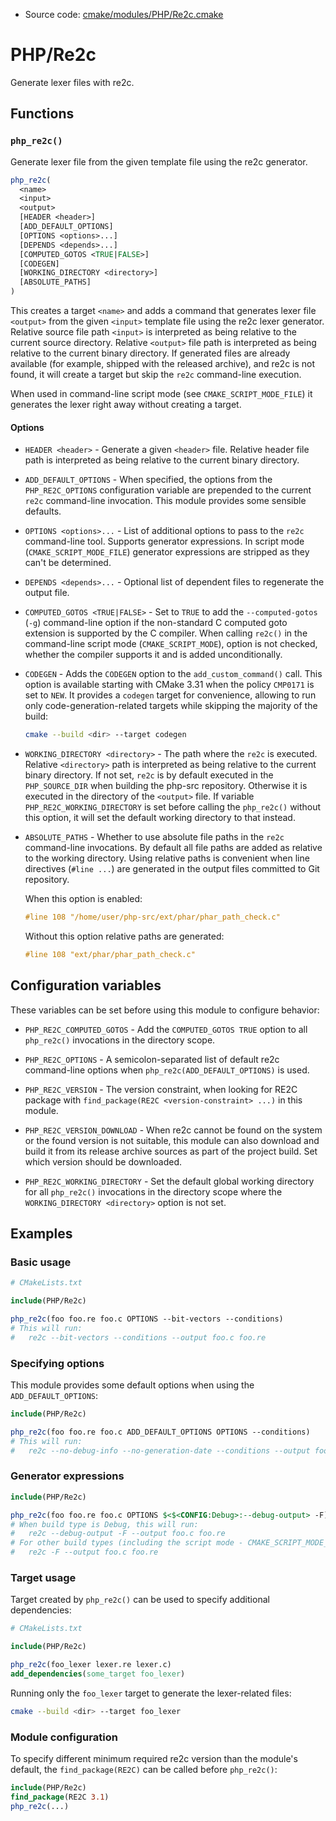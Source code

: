 <!-- This is auto-generated file. -->
* Source code: [cmake/modules/PHP/Re2c.cmake](https://github.com/petk/php-build-system/blob/master/cmake/cmake/modules/PHP/Re2c.cmake)

# PHP/Re2c

Generate lexer files with re2c.

## Functions

### `php_re2c()`

Generate lexer file from the given template file using the re2c generator.

```cmake
php_re2c(
  <name>
  <input>
  <output>
  [HEADER <header>]
  [ADD_DEFAULT_OPTIONS]
  [OPTIONS <options>...]
  [DEPENDS <depends>...]
  [COMPUTED_GOTOS <TRUE|FALSE>]
  [CODEGEN]
  [WORKING_DIRECTORY <directory>]
  [ABSOLUTE_PATHS]
)
```

This creates a target `<name>` and adds a command that generates lexer file
`<output>` from the given `<input>` template file using the re2c lexer
generator. Relative source file path `<input>` is interpreted as being relative
to the current source directory. Relative `<output>` file path is interpreted as
being relative to the current binary directory. If generated files are already
available (for example, shipped with the released archive), and re2c is not
found, it will create a target but skip the `re2c` command-line execution.

When used in command-line script mode (see `CMAKE_SCRIPT_MODE_FILE`) it
generates the lexer right away without creating a target.

#### Options

* `HEADER <header>` - Generate a given `<header>` file. Relative header file
  path is interpreted as being relative to the current binary directory.

* `ADD_DEFAULT_OPTIONS` - When specified, the options from the
  `PHP_RE2C_OPTIONS` configuration variable are prepended to the current
  `re2c` command-line invocation. This module provides some sensible defaults.

* `OPTIONS <options>...` - List of additional options to pass to the `re2c`
  command-line tool. Supports generator expressions. In script mode
  (`CMAKE_SCRIPT_MODE_FILE`) generator expressions are stripped as they can't be
  determined.

* `DEPENDS <depends>...` - Optional list of dependent files to regenerate the
  output file.

* `COMPUTED_GOTOS <TRUE|FALSE>` - Set to `TRUE` to add the `--computed-gotos`
  (`-g`) command-line option if the non-standard C computed goto extension is
  supported by the C compiler. When calling `re2c()` in the command-line script
  mode (`CMAKE_SCRIPT_MODE`), option is not checked, whether the compiler
  supports it and is added unconditionally.

* `CODEGEN` - Adds the `CODEGEN` option to the `add_custom_command()` call. This
  option is available starting with CMake 3.31 when the policy `CMP0171` is set
  to `NEW`. It provides a `codegen` target for convenience, allowing to run only
  code-generation-related targets while skipping the majority of the build:

  ```sh
  cmake --build <dir> --target codegen
  ```

* `WORKING_DIRECTORY <directory>` - The path where the `re2c` is executed.
  Relative `<directory>` path is interpreted as being relative to the current
  binary directory. If not set, `re2c` is by default executed in the
  `PHP_SOURCE_DIR` when building the php-src repository. Otherwise it is
  executed in the directory of the `<output>` file. If variable
  `PHP_RE2C_WORKING_DIRECTORY` is set before calling the `php_re2c()` without
  this option, it will set the default working directory to that instead.

* `ABSOLUTE_PATHS` - Whether to use absolute file paths in the `re2c`
  command-line invocations. By default all file paths are added as relative to
  the working directory. Using relative paths is convenient when line directives
  (`#line ...`) are generated in the output files committed to Git repository.

  When this option is enabled:

  ```c
  #line 108 "/home/user/php-src/ext/phar/phar_path_check.c"
  ```

  Without this option relative paths are generated:

  ```c
  #line 108 "ext/phar/phar_path_check.c"
  ```

## Configuration variables

These variables can be set before using this module to configure behavior:

* `PHP_RE2C_COMPUTED_GOTOS` - Add the `COMPUTED_GOTOS TRUE` option to all
  `php_re2c()` invocations in the directory scope.

* `PHP_RE2C_OPTIONS` - A semicolon-separated list of default re2c command-line
  options when `php_re2c(ADD_DEFAULT_OPTIONS)` is used.

* `PHP_RE2C_VERSION` - The version constraint, when looking for RE2C package
  with `find_package(RE2C <version-constraint> ...)` in this module.

* `PHP_RE2C_VERSION_DOWNLOAD` - When re2c cannot be found on the system or the
  found version is not suitable, this module can also download and build it from
  its release archive sources as part of the project build. Set which version
  should be downloaded.

* `PHP_RE2C_WORKING_DIRECTORY` - Set the default global working directory
  for all `php_re2c()` invocations in the directory scope where the
  `WORKING_DIRECTORY <directory>` option is not set.

## Examples

### Basic usage

```cmake
# CMakeLists.txt

include(PHP/Re2c)

php_re2c(foo foo.re foo.c OPTIONS --bit-vectors --conditions)
# This will run:
#   re2c --bit-vectors --conditions --output foo.c foo.re
```

### Specifying options

This module provides some default options when using the `ADD_DEFAULT_OPTIONS`:

```cmake
include(PHP/Re2c)

php_re2c(foo foo.re foo.c ADD_DEFAULT_OPTIONS OPTIONS --conditions)
# This will run:
#   re2c --no-debug-info --no-generation-date --conditions --output foo.c foo.re
```

### Generator expressions

```cmake
include(PHP/Re2c)

php_re2c(foo foo.re foo.c OPTIONS $<$<CONFIG:Debug>:--debug-output> -F)
# When build type is Debug, this will run:
#   re2c --debug-output -F --output foo.c foo.re
# For other build types (including the script mode - CMAKE_SCRIPT_MODE_FILE):
#   re2c -F --output foo.c foo.re
```

### Target usage

Target created by `php_re2c()` can be used to specify additional dependencies:

```cmake
# CMakeLists.txt

include(PHP/Re2c)

php_re2c(foo_lexer lexer.re lexer.c)
add_dependencies(some_target foo_lexer)
```

Running only the `foo_lexer` target to generate the lexer-related files:

```sh
cmake --build <dir> --target foo_lexer
```

### Module configuration

To specify different minimum required re2c version than the module's default,
the `find_package(RE2C)` can be called before `php_re2c()`:

```cmake
include(PHP/Re2c)
find_package(RE2C 3.1)
php_re2c(...)
```
